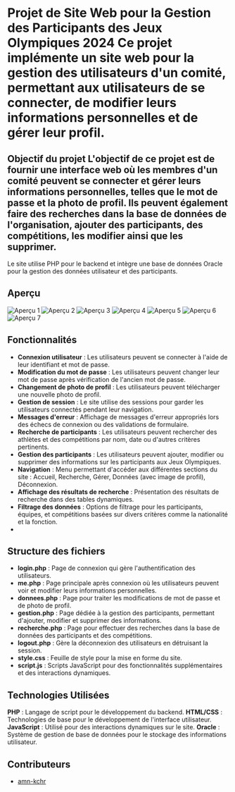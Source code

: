 
# Projet de Site Web pour la Gestion des Participants des Jeux Olympiques 2024 Ce projet implémente un site web pour la gestion des utilisateurs d'un comité, permettant aux utilisateurs de se connecter, de modifier leurs informations personnelles et de gérer leur profil. 

## Objectif du projet L'objectif de ce projet est de fournir une interface web où les membres d'un comité peuvent se connecter et gérer leurs informations personnelles, telles que le mot de passe et la photo de profil. Ils peuvent également faire des recherches dans la base de données de l'organisation, ajouter des participants, des compétitions, les modifier ainsi que les supprimer. 

Le site utilise PHP pour le backend et intègre une base de données Oracle pour la gestion des données utilisateur et des participants. 
## Aperçu 
![Aperçu 1](./Apercu/1.png) 
![Aperçu 2](./Apercu/2.png) 
![Aperçu 3](./Apercu/3.png) 
![Aperçu 4](./Apercu/4.png) 
![Aperçu 5](./Apercu/5.png) 
![Aperçu 6](./Apercu/6.png) 
![Aperçu 7](./Apercu/7.png) 

## Fonctionnalités 
  - **Connexion utilisateur** : Les utilisateurs peuvent se connecter à l'aide de leur identifiant et mot de passe.
  - **Modification du mot de passe** : Les utilisateurs peuvent changer leur mot de passe après vérification de l'ancien mot de passe.
  - **Changement de photo de profil** : Les utilisateurs peuvent télécharger une nouvelle photo de profil.
  - **Gestion de session** : Le site utilise des sessions pour garder les utilisateurs connectés pendant leur navigation. 
  - **Messages d'erreur** : Affichage de messages d'erreur appropriés lors des échecs de connexion ou des validations de formulaire. 
  - **Recherche de participants** : Les utilisateurs peuvent rechercher des athlètes et des compétitions par nom, date ou d'autres critères pertinents. 
  - **Gestion des participants** : Les utilisateurs peuvent ajouter, modifier ou supprimer des informations sur les participants aux Jeux Olympiques. 
  - **Navigation** : Menu permettant d'accéder aux différentes sections du site : Accueil, Recherche, Gérer, Données (avec image de profil), Déconnexion. 
  - **Affichage des résultats de recherche** : Présentation des résultats de recherche dans des tables dynamiques.
  - **Filtrage des données** : Options de filtrage pour les participants, équipes, et compétitions basées sur divers critères comme la nationalité et la fonction.
  - 
## Structure des fichiers
  - **login.php** : Page de connexion qui gère l'authentification des utilisateurs. 
  - **me.php** : Page principale après connexion où les utilisateurs peuvent voir et modifier leurs informations personnelles. 
  - **donnees.php** : Page pour traiter les modifications de mot de passe et de photo de profil. 
  - **gestion.php** : Page dédiée à la gestion des participants, permettant d'ajouter, modifier et supprimer des informations. 
  - **recherche.php** : Page pour effectuer des recherches dans la base de données des participants et des compétitions. 
  - **logout.php** : Gère la déconnexion des utilisateurs en détruisant la session. 
  - **style.css** : Feuille de style pour la mise en forme du site. 
  - **script.js** : Scripts JavaScript pour des fonctionnalités supplémentaires et des interactions dynamiques.

## Technologies Utilisées 
**PHP** : Langage de script pour le développement du backend. 
**HTML/CSS** : Technologies de base pour le développement de l'interface utilisateur. 
**JavaScript** : Utilisé pour des interactions dynamiques sur le site. 
**Oracle** : Système de gestion de base de données pour le stockage des informations utilisateur.

## Contributeurs 
- [amn-kchr](https://github.com/amn-kchr)
